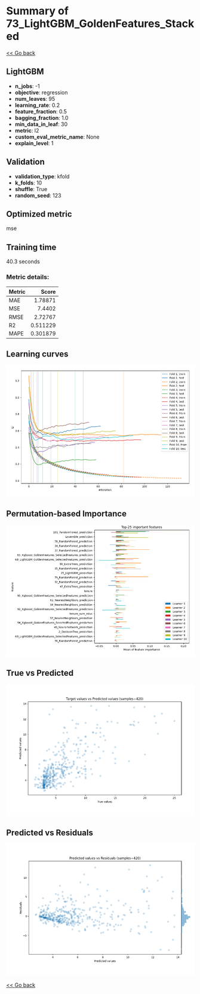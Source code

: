 # Summary of 73_LightGBM_GoldenFeatures_Stacked

[<< Go back](../README.md)


## LightGBM
- **n_jobs**: -1
- **objective**: regression
- **num_leaves**: 95
- **learning_rate**: 0.2
- **feature_fraction**: 0.5
- **bagging_fraction**: 1.0
- **min_data_in_leaf**: 30
- **metric**: l2
- **custom_eval_metric_name**: None
- **explain_level**: 1

## Validation
 - **validation_type**: kfold
 - **k_folds**: 10
 - **shuffle**: True
 - **random_seed**: 123

## Optimized metric
mse

## Training time

40.3 seconds

### Metric details:
| Metric   |    Score |
|:---------|---------:|
| MAE      | 1.78871  |
| MSE      | 7.4402   |
| RMSE     | 2.72767  |
| R2       | 0.511229 |
| MAPE     | 0.301879 |



## Learning curves
![Learning curves](learning_curves.png)

## Permutation-based Importance
![Permutation-based Importance](permutation_importance.png)
## True vs Predicted

![True vs Predicted](true_vs_predicted.png)


## Predicted vs Residuals

![Predicted vs Residuals](predicted_vs_residuals.png)



[<< Go back](../README.md)
